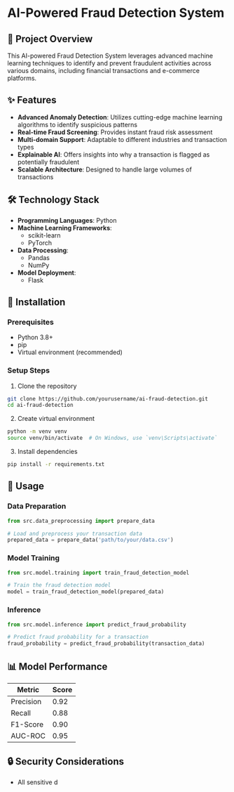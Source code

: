 # AI-Powered Fraud Detection System

## 🚨 Project Overview

This AI-powered Fraud Detection System leverages advanced machine learning techniques to identify and prevent fraudulent activities across various domains, including financial transactions and e-commerce platforms.

## ✨ Features

- **Advanced Anomaly Detection**: Utilizes cutting-edge machine learning algorithms to identify suspicious patterns
- **Real-time Fraud Screening**: Provides instant fraud risk assessment
- **Multi-domain Support**: Adaptable to different industries and transaction types
- **Explainable AI**: Offers insights into why a transaction is flagged as potentially fraudulent
- **Scalable Architecture**: Designed to handle large volumes of transactions

## 🛠 Technology Stack

- **Programming Languages**: Python
- **Machine Learning Frameworks**: 
  - scikit-learn
  - PyTorch
- **Data Processing**: 
  - Pandas
  - NumPy
- **Model Deployment**: 
  - Flask
  
## 🚀 Installation

### Prerequisites
- Python 3.8+
- pip
- Virtual environment (recommended)

### Setup Steps

1. Clone the repository
```bash
git clone https://github.com/yourusername/ai-fraud-detection.git
cd ai-fraud-detection
```

2. Create virtual environment
```bash
python -m venv venv
source venv/bin/activate  # On Windows, use `venv\Scripts\activate`
```

3. Install dependencies
```bash
pip install -r requirements.txt
```

## 🧪 Usage

### Data Preparation
```python
from src.data_preprocessing import prepare_data

# Load and preprocess your transaction data
prepared_data = prepare_data('path/to/your/data.csv')
```

### Model Training
```python
from src.model.training import train_fraud_detection_model

# Train the fraud detection model
model = train_fraud_detection_model(prepared_data)
```

### Inference
```python
from src.model.inference import predict_fraud_probability

# Predict fraud probability for a transaction
fraud_probability = predict_fraud_probability(transaction_data)
```

## 📊 Model Performance

| Metric         | Score    |
|----------------|----------|
| Precision      | 0.92     |
| Recall         | 0.88     |
| F1-Score       | 0.90     |
| AUC-ROC        | 0.95     |

## 🔒 Security Considerations

- All sensitive d
